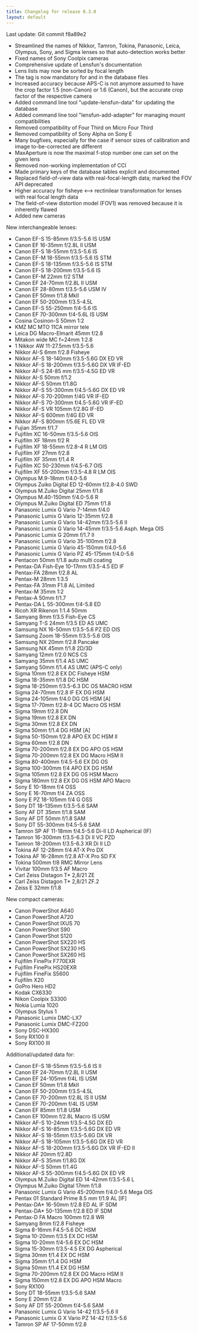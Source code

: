```yaml
---
title: Changelog for release 0.3.0
layout: default
---
```


Last update: Git commit f8a89e2

* Streamlined the names of Nikkor, Tamron, Tokina, Panasonic, Leica, Olympus,
  Sony, and Sigma lenses so that auto-detection works better
* Fixed names of Sony Coolpix cameras
* Comprehensive update of Lensfun's documentation
* Lens lists may now be sorted by focal length
* The <cropfactor> tag is now mandatory for <camera> and <lens> in the database files
* Increased accuracy because APS-C is not anymore assumed to have the crop
  factor 1.5 (non-Canon) or 1.6 (Canon), but the accurate crop factor of the
  respective camera
* Added command line tool "update-lensfun-data" for updating the database
* Added command line tool "lensfun-add-adapter" for managing mount compatibilities
* Removed compatibility of Four Third on Micro Four Third
* Removed compatibility of Sony Alpha on Sony E
* Many bugfixes, especially for the case if sensor sizes of calibration and
  image to-be-corrected are different
* MaxAperture is now the maximal f-stop number one can set on the given lens
* Removed non-working implementation of CCI
* Made primary keys of the database tables explicit and documented
* Replaced field-of-view data with real-focal-length data; marked the FOV API
  deprecated
* Higher accuracy for fisheye <--> rectinilear transformation for lenses with
  real focal length data
* The field-of-view distortion model (FOV1) was removed because it is
  inherently flawed
* Added new cameras

New interchangeable lenses:

* Canon EF-S 15-85mm f/3.5-5.6 IS USM
* Canon EF 16-35mm f/2.8L II USM
* Canon EF-S 18-55mm f/3.5-5.6 IS
* Canon EF-M 18-55mm f/3.5-5.6 IS STM
* Canon EF-S 18-135mm f/3.5-5.6 IS STM
* Canon EF-S 18-200mm f/3.5-5.6 IS
* Canon EF-M 22mm f/2 STM
* Canon EF 24-70mm f/2.8L II USM
* Canon EF 28-80mm f/3.5-5.6 USM IV
* Canon EF 50mm f/1.8 MkII
* Canon EF 50-200mm f/3.5-4.5L
* Canon EF-S 55-250mm f/4-5.6 IS
* Canon EF 70-300mm f/4-5.6L IS USM
* Cosina Cosinon-S 50mm 1:2
* KMZ MC MTO 11CA mirror tele
* Leica DG Macro-Elmarit 45mm f/2.8
* Mitakon wide MC f=24mm 1:2.8
* 1 Nikkor AW 11-27.5mm f/3.5-5.6
* Nikkor AI-S 6mm f/2.8 Fisheye
* Nikkor AF-S 18-140mm f/3.5-5.6G DX ED VR
* Nikkor AF-S 18-200mm f/3.5-5.6G DX VR IF-ED
* Nikkor AF-S 24-85 mm f/3.5-4.5G ED VR
* Nikkor AI-S 50mm f/1.2
* Nikkor AF-S 50mm f/1.8G
* Nikkor AF-S 55-300mm f/4.5-5.6G DX ED VR
* Nikkor AF-S 70-200mm f/4G VR IF-ED
* Nikkor AF-S 70-300mm f/4.5-5.6G VR IF-ED
* Nikkor AF-S VR 105mm f/2.8G IF-ED
* Nikkor AF-S 600mm f/4G ED VR
* Nikkor AF-S 800mm f/5.6E FL ED VR
* Fujian 35mm f/1.7
* Fujifilm XC 16-50mm f/3.5-5.6 OIS
* Fujifilm XF 18mm f/2 R
* Fujifilm XF 18-55mm f/2.8-4 R LM OIS
* Fujifilm XF 27mm f/2.8
* Fujifilm XF 35mm f/1.4 R
* Fujifilm XC 50-230mm f/4.5-6.7 OIS
* Fujifilm XF 55-200mm f/3.5-4.8 R LM OIS
* Olympus M.9-18mm f/4.0-5.6
* Olympus Zuiko Digital ED 12-60mm f/2.8-4.0 SWD
* Olympus M.Zuiko Digital 25mm f/1.8
* Olympus M.40-150mm f/4.0-5.6 R
* Olympus M.Zuiko Digital ED 75mm f/1.8
* Panasonic Lumix G Vario 7-14mm f/4.0
* Panasonic Lumix G Vario 12-35mm f/2.8
* Panasonic Lumix G Vario 14-42mm f/3.5-5.6 II
* Panasonic Lumix G Vario 14-45mm f/3.5-5.6 Asph. Mega OIS
* Panasonic Lumix G 20mm f/1.7 II
* Panasonic Lumix G Vario 35-100mm f/2.8
* Panasonic Lumix G Vario 45-150mm f/4.0-5.6
* Panasonic Lumix G Vario PZ 45-175mm f/4.0-5.6
* Pentacon 50mm f/1.8 auto multi coating
* Pentax-DA Fish-Eye 10-17mm f/3.5-4.5 ED IF
* Pentax-FA 28mm f/2.8 AL
* Pentax-M 28mm 1:3.5
* Pentax-FA 31mm F1.8 AL Limited
* Pentax-M 35mm 1:2
* Pentax-A 50mm f/1.7
* Pentax-DA L 55-300mm f/4-5.8 ED
* Ricoh XR Rikenon 1:1.4 50mm
* Samyang 8mm f/3.5 Fish-Eye CS
* Samyang T-S 24mm f/3.5 ED AS UMC
* Samsung NX 16-50mm f/3.5-5.6 PZ ED OIS
* Samsung Zoom 18-55mm f/3.5-5.6 OIS
* Samsung NX 20mm f/2.8 Pancake
* Samsung NX 45mm f/1.8 2D/3D
* Samyang 12mm f/2.0 NCS CS
* Samyang 35mm f/1.4 AS UMC
* Samyang 50mm f/1.4 AS UMC (APS-C only)
* Sigma 10mm f/2.8 EX DC Fisheye HSM
* Sigma 18-35mm f/1.8 DC HSM
* Sigma 18-250mm f/3.5-6.3 DC OS MACRO HSM
* Sigma 24-70mm f/2.8 IF EX DG HSM
* Sigma 24-105mm f/4.0 DG OS HSM [A]
* Sigma 17-70mm f/2.8-4 DC Macro OS HSM
* Sigma 19mm f/2.8 DN
* Sigma 19mm f/2.8 EX DN
* Sigma 30mm f/2.8 EX DN
* Sigma 50mm f/1.4 DG HSM [A]
* Sigma 50-150mm f/2.8 APO EX DC HSM II
* Sigma 60mm f/2.8 DN
* Sigma 70-200mm f/2.8 EX DG APO OS HSM
* Sigma 70-200mm f/2.8 EX DG Macro HSM II
* Sigma 80-400mm f/4.5-5.6 EX DG OS
* Sigma 100-300mm f/4 APO EX DG HSM
* Sigma 105mm f/2.8 EX DG OS HSM Macro
* Sigma 180mm f/2.8 EX DG OS HSM APO Macro
* Sony E 10-18mm f/4 OSS
* Sony E 16-70mm f/4 ZA OSS
* Sony E PZ 18-105mm f/4 G OSS
* Sony DT 18-135mm f/3.5-5.6 SAM
* Sony AF DT 35mm f/1.8 SAM
* Sony AF DT 50mm f/1.8 SAM
* Sony DT 55-300mm f/4.5-5.6 SAM
* Tamron SP AF 11-18mm f/4.5-5.6 Di-II LD Aspherical (IF)
* Tamron 16-300mm f/3.5-6.3 Di II VC PZD
* Tamron 18-200mm f/3.5-6.3 XR Di II LD
* Tokina AF 12-28mm f/4 AT-X Pro DX
* Tokina AF 16-28mm f/2.8 AT-X Pro SD FX
* Tokina 500mm f/8 RMC Mirror Lens
* Vivitar 100mm f/3.5 AF Macro
* Carl Zeiss Distagon T* 2,8/21 ZE
* Carl Zeiss Distagon T* 2,8/21 ZF.2
* Zeiss E 32mm f/1.8

New compact cameras:

* Canon PowerShot A640
* Canon PowerShot A720
* Canon PowerShot IXUS 70
* Canon PowerShot S90
* Canon PowerShot S120
* Canon PowerShot SX220 HS
* Canon PowerShot SX230 HS
* Canon PowerShot SX260 HS
* Fujifilm FinePix F770EXR
* Fujifilm FinePix HS20EXR
* Fujifilm FineFix S5600
* Fujifilm X20
* GoPro Hero HD2
* Kodak CX6330
* Nikon Coolpix S3300
* Nokia Lumia 1020
* Olympus Stylus 1
* Panasonic Lumix DMC-LX7
* Panasonic Lumix DMC-FZ200
* Sony DSC-HX300
* Sony RX100 II
* Sony RX100 III

Additional/updated data for:

* Canon EF-S 18-55mm f/3.5-5.6 IS II
* Canon EF 24-70mm f/2.8L II USM
* Canon EF 24-105mm f/4L IS USM
* Canon EF 50mm f/1.8 MkII
* Canon EF 50-200mm f/3.5-4.5L
* Canon EF 70-200mm f/2.8L IS II USM
* Canon EF 70-200mm f/4L IS USM
* Canon EF 85mm f/1.8 USM
* Canon EF 100mm f/2.8L Macro IS USM
* Nikkor AF-S 10-24mm f/3.5-4.5G DX ED
* Nikkor AF-S 16-85mm f/3.5-5.6G DX ED VR
* Nikkor AF-S 18-55mm f/3.5-5.6G DX VR
* Nikkor AF-S 18-105mm f/3.5-5.6G DX ED VR
* Nikkor AF-S 18-200mm f/3.5-5.6G DX VR IF-ED II
* Nikkor AF 20mm f/2.8D
* Nikkor AF-S 35mm f/1.8G DX
* Nikkor AF-S 50mm f/1.4G
* Nikkor AF-S 55-300mm f/4.5-5.6G DX ED VR
* Olympus M.Zuiko Digital ED 14-42mm f/3.5-5.6 L
* Olympus M.Zuiko Digital 17mm f/1.8
* Panasonic Lumix G Vario 45-200mm f/4.0-5.6 Mega OIS
* Pentax 01 Standard Prime 8.5 mm f/1.9 AL [IF]
* Pentax-DA* 16-50mm f/2.8 ED AL IF SDM
* Pentax-DA* 50-135mm f/2.8 ED IF SDM
* Pentax-D FA Macro 100mm f/2.8 WR
* Samyang 8mm f/2.8 Fisheye
* Sigma 8-16mm F4.5-5.6 DC HSM
* Sigma 10-20mm f/3.5 EX DC HSM
* Sigma 10-20mm f/4-5.6 EX DC HSM
* Sigma 15-30mm f/3.5-4.5 EX DG Aspherical
* Sigma 30mm f/1.4 EX DC HSM
* Sigma 35mm f/1.4 DG HSM
* Sigma 50mm f/1.4 EX DG HSM
* Sigma 70-200mm f/2.8 EX DG Macro HSM II
* Sigma 150mm f/2.8 EX DG APO HSM Macro
* Sony RX100
* Sony DT 18-55mm f/3.5-5.6 SAM
* Sony E 20mm f/2.8
* Sony AF DT 55-200mm f/4-5.6 SAM
* Panasonic Lumix G Vario 14-42 f/3.5-5.6 II
* Panasonic Lumix G X Vario PZ 14-42 f/3.5-5.6
* Tamron SP AF 17-50mm f/2.8
